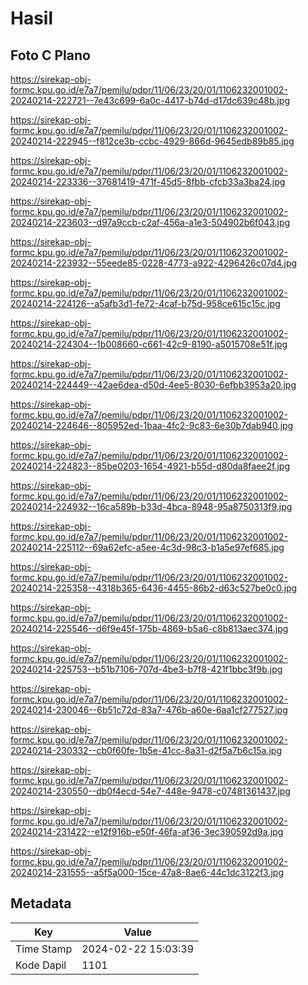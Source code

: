 # Hasil

## Foto C Plano

https://sirekap-obj-formc.kpu.go.id/e7a7/pemilu/pdpr/11/06/23/20/01/1106232001002-20240214-222721--7e43c699-6a0c-4417-b74d-d17dc639c48b.jpg

https://sirekap-obj-formc.kpu.go.id/e7a7/pemilu/pdpr/11/06/23/20/01/1106232001002-20240214-222945--f812ce3b-ccbc-4929-866d-9645edb89b85.jpg

https://sirekap-obj-formc.kpu.go.id/e7a7/pemilu/pdpr/11/06/23/20/01/1106232001002-20240214-223336--37681419-471f-45d5-8fbb-cfcb33a3ba24.jpg

https://sirekap-obj-formc.kpu.go.id/e7a7/pemilu/pdpr/11/06/23/20/01/1106232001002-20240214-223603--d97a9ccb-c2af-456a-a1e3-504902b6f043.jpg

https://sirekap-obj-formc.kpu.go.id/e7a7/pemilu/pdpr/11/06/23/20/01/1106232001002-20240214-223932--55eede85-0228-4773-a922-4296426c07d4.jpg

https://sirekap-obj-formc.kpu.go.id/e7a7/pemilu/pdpr/11/06/23/20/01/1106232001002-20240214-224126--a5afb3d1-fe72-4caf-b75d-958ce615c15c.jpg

https://sirekap-obj-formc.kpu.go.id/e7a7/pemilu/pdpr/11/06/23/20/01/1106232001002-20240214-224304--1b008660-c661-42c9-8190-a5015708e51f.jpg

https://sirekap-obj-formc.kpu.go.id/e7a7/pemilu/pdpr/11/06/23/20/01/1106232001002-20240214-224449--42ae6dea-d50d-4ee5-8030-6efbb3953a20.jpg

https://sirekap-obj-formc.kpu.go.id/e7a7/pemilu/pdpr/11/06/23/20/01/1106232001002-20240214-224646--805952ed-1baa-4fc2-9c83-6e30b7dab940.jpg

https://sirekap-obj-formc.kpu.go.id/e7a7/pemilu/pdpr/11/06/23/20/01/1106232001002-20240214-224823--85be0203-1654-4921-b55d-d80da8faee2f.jpg

https://sirekap-obj-formc.kpu.go.id/e7a7/pemilu/pdpr/11/06/23/20/01/1106232001002-20240214-224932--16ca589b-b33d-4bca-8948-95a8750313f9.jpg

https://sirekap-obj-formc.kpu.go.id/e7a7/pemilu/pdpr/11/06/23/20/01/1106232001002-20240214-225112--69a62efc-a5ee-4c3d-98c3-b1a5e97ef685.jpg

https://sirekap-obj-formc.kpu.go.id/e7a7/pemilu/pdpr/11/06/23/20/01/1106232001002-20240214-225358--4318b365-6436-4455-86b2-d63c527be0c0.jpg

https://sirekap-obj-formc.kpu.go.id/e7a7/pemilu/pdpr/11/06/23/20/01/1106232001002-20240214-225546--d6f9e45f-175b-4869-b5a6-c8b813aec374.jpg

https://sirekap-obj-formc.kpu.go.id/e7a7/pemilu/pdpr/11/06/23/20/01/1106232001002-20240214-225753--b51b7106-707d-4be3-b7f8-421f1bbc3f9b.jpg

https://sirekap-obj-formc.kpu.go.id/e7a7/pemilu/pdpr/11/06/23/20/01/1106232001002-20240214-230046--6b51c72d-83a7-476b-a60e-6aa1cf277527.jpg

https://sirekap-obj-formc.kpu.go.id/e7a7/pemilu/pdpr/11/06/23/20/01/1106232001002-20240214-230332--cb0f60fe-1b5e-41cc-8a31-d2f5a7b6c15a.jpg

https://sirekap-obj-formc.kpu.go.id/e7a7/pemilu/pdpr/11/06/23/20/01/1106232001002-20240214-230550--db0f4ecd-54e7-448e-9478-c07481361437.jpg

https://sirekap-obj-formc.kpu.go.id/e7a7/pemilu/pdpr/11/06/23/20/01/1106232001002-20240214-231422--e12f916b-e50f-46fa-af36-3ec390592d9a.jpg

https://sirekap-obj-formc.kpu.go.id/e7a7/pemilu/pdpr/11/06/23/20/01/1106232001002-20240214-231555--a5f5a000-15ce-47a8-8ae6-44c1dc3122f3.jpg


## Metadata

| Key        | Value               |
| ---------- | ------------------- |
| Time Stamp | 2024-02-22 15:03:39 |
| Kode Dapil | 1101                |



